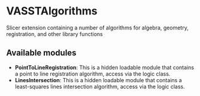 # VASSTAlgorithms
Slicer extension containing a number of algorithms for algebra, geometry, registration, and other library functions

Available modules
-----------------
* **PointToLineRegistration**: This is a hidden loadable module that contains a point to line registration algorithm, access via the logic class.
* **LinesIntersection**: This is a hidden loadable module that contains a least-squares lines intersection algorithm, access via the logic class.
